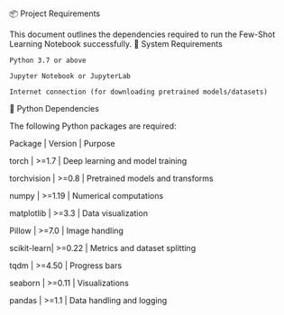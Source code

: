 📦 Project Requirements

This document outlines the dependencies required to run the Few-Shot Learning Notebook successfully.
🔧 System Requirements

    Python 3.7 or above

    Jupyter Notebook or JupyterLab

    Internet connection (for downloading pretrained models/datasets)

🧪 Python Dependencies

The following Python packages are required:

Package     | Version | Purpose

torch       | >=1.7   | Deep learning and model training

torchvision | >=0.8   | Pretrained models and transforms

numpy       | >=1.19  | Numerical computations

matplotlib  | >=3.3   | Data visualization

Pillow      | >=7.0   | Image handling

scikit-learn| >=0.22  | Metrics and dataset splitting

tqdm        | >=4.50  | Progress bars

seaborn     | >=0.11  | Visualizations

pandas      | >=1.1   | Data handling and logging
